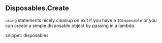## Disposables.Create

`using` statements nicely cleanup on exit if you have a `IDisposable` or you can create a simple disposable object by passing in a lambda.  
 
snippet: disposables